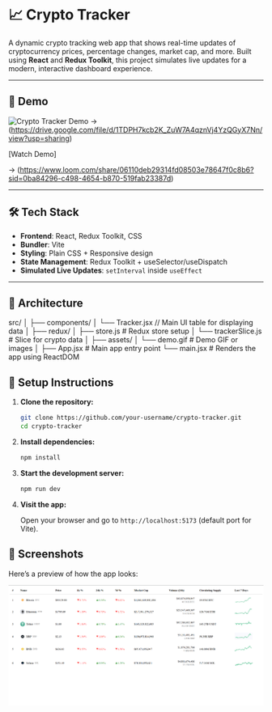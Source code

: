 # 📈 Crypto Tracker

A dynamic crypto tracking web app that shows real-time updates of cryptocurrency prices, percentage changes, market cap, and more. Built using **React** and **Redux Toolkit**, this project simulates live updates for a modern, interactive dashboard experience.

---

## 🚀 Demo

![Crypto Tracker Demo](./public/demo.gif)
-> (https://drive.google.com/file/d/1TDPH7kcb2K_ZuW7A4qznVj4YzQGyX7Nn/view?usp=sharing)

<!-- OR you can link a video if hosted -->

[Watch Demo]

-> (https://www.loom.com/share/06110deb29314fd08503e78647f0c8b6?sid=0ba84296-c498-4654-b870-519fab23387d)

---

## 🛠️ Tech Stack

- **Frontend**: React, Redux Toolkit, CSS
- **Bundler**: Vite
- **Styling**: Plain CSS + Responsive design
- **State Management**: Redux Toolkit + useSelector/useDispatch
- **Simulated Live Updates**: `setInterval` inside `useEffect`

---

## 🧱 Architecture

src/
│
├── components/
│ └── Tracker.jsx // Main UI table for displaying data
│
├── redux/
│ ├── store.js # Redux store setup
│ └── trackerSlice.js # Slice for crypto data
│
├── assets/
│ └── demo.gif # Demo GIF or images
│
├── App.jsx # Main app entry point
└── main.jsx # Renders the app using ReactDOM

## 🚀 Setup Instructions

1. **Clone the repository:**

   ```bash
   git clone https://github.com/your-username/crypto-tracker.git
   cd crypto-tracker
   ```

2. **Install dependencies:**

   ```bash
   npm install
   ```

3. **Start the development server:**

   ```bash
   npm run dev
   ```

4. **Visit the app:**

   Open your browser and go to `http://localhost:5173` (default port for Vite).

## 📸 Screenshots

Here’s a preview of how the app looks:

![Crypto Tracker](src/images/crypto-tracker.png)
